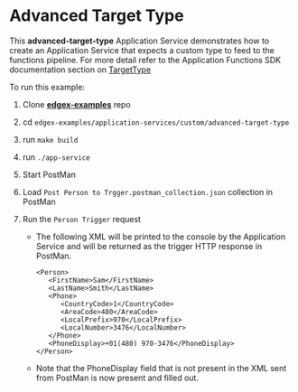 # Advanced Target Type  

This **advanced-target-type** Application Service demonstrates how to create an Application Service that expects a custom type to feed to the functions pipeline. For more detail refer to the Application Functions SDK documentation section on [TargetType](https://docs.edgexfoundry.org/latest/microservices/application/AdvancedTopics/#target-type)

To run this example:

1.  Clone **[edgex-examples](https://github.com/edgexfoundry/edgex-examples)** repo

2. cd `edgex-examples/application-services/custom/advanced-target-type`

3. run `make build`

4. run `./app-service`

5. Start PostMan

6. Load `Post Person to Trgger.postman_collection.json` collection in PostMan

7. Run the `Person Trigger` request

   - The following XML will be printed to the console by the Application Service and will be returned as the trigger HTTP response in PostMan.

     ```
     <Person>
        <FirstName>Sam</FirstName>
        <LastName>Smith</LastName>
        <Phone>
           <CountryCode>1</CountryCode>
           <AreaCode>480</AreaCode>
           <LocalPrefix>970</LocalPrefix>
           <LocalNumber>3476</LocalNumber>
        </Phone>
        <PhoneDisplay>+01(480) 970-3476</PhoneDisplay>
     </Person>
     ```

   - Note that the PhoneDisplay field that is not present in the XML sent from PostMan is now present and filled out.

